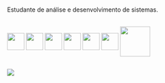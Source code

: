 ### 

Estudante de análise e desenvolvimento de sistemas.


</div>
<div style="display: inline_block"><br>
  <img align="center"  height="40" width="40" <img src="https://cdn.jsdelivr.net/gh/devicons/devicon/icons/java/java-original-wordmark.svg" />
  <img align="center"  height="40" width="40" <img src="https://cdn.jsdelivr.net/gh/devicons/devicon/icons/spring/spring-original-wordmark.svg" />
  <img align="center"  height="40" width="40" <img src="https://cdn.jsdelivr.net/gh/devicons/devicon/icons/csharp/csharp-original.svg" />
  <img align="center"  height="40" width="40" <img src="https://cdn.jsdelivr.net/gh/devicons/devicon/icons/dotnetcore/dotnetcore-original.svg" />
  <img align="center"  height="40" width="40" <img src="https://cdn.jsdelivr.net/gh/devicons/devicon/icons/microsoftsqlserver/microsoftsqlserver-plain-wordmark.svg" />
  <img align="center"  height="40" width="40" <img src="https://cdn.jsdelivr.net/gh/devicons/devicon/icons/angularjs/angularjs-original.svg" />
  <img align="center"  height="70" width="70" <img src="https://cdn.jsdelivr.net/gh/devicons/devicon/icons/intellij/intellij-original-wordmark.svg" />
</div>

##

<div> 
  <a href="https://www.linkedin.com/in/mfrdiego/" target="_blank"><img src="https://img.shields.io/badge/LinkedIn-0077B5?style=for-the-badge&logo=linkedin&logoColor=white" target="_blank">
